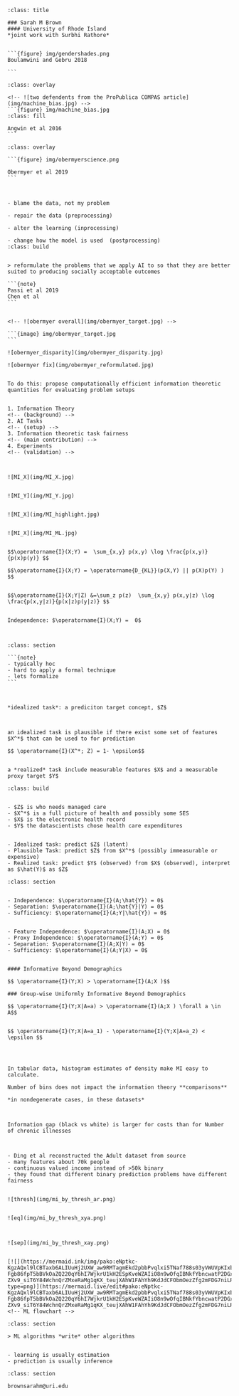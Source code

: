 ```{slide} Assessing Machine Learning Problems for Fairness Before Fitting
:class: title

### Sarah M Brown
#### University of Rhode Island
*joint work with Surbhi Rathore*

```



````{slide} Why Fairness in Machine Learning?

```{figure} img/gendershades.png
Boulamwini and Gebru 2018

```
````



````{slide} Why Fairness in Machine Learning?
:class: overlay

<!-- ![two defendents from the ProPublica COMPAS article](img/machine_bias.jpg) -->
```{figure} img/machine_bias.jpg
:class: fill

Angwin et al 2016
```
````


````{slide} Why Fairness in Machine Learning?
:class: overlay

```{figure} img/obermyerscience.png

Obermyer et al 2019
```

````


```{slide} Algorithmic Fairness Interventions


- blame the data, not my problem 

- repair the data (preprocessing) 

- alter the learning (inprocessing) 

- change how the model is used  (postprocessing) 
:class: build

```

````{slide} An Alternative Proposal 

> reformulate the problems that we apply AI to so that they are better suited to producing socially acceptable outcomes

```{note}
Passi et al 2019
Chen et al
```
````


````{slide} Why reformulate?

<!-- ![obermyer overall](img/obermyer_target.jpg) -->

```{image} img/obermyer_target.jpg
```

````


````{slide} 
![obermyer_disparity](img/obermyer_disparity.jpg)
````


````{slide} 
![obermyer fix](img/obermyer_reformulated.jpg)

````


````{slide} How do we know when to reformulate?

To do this: propose computationally efficient information theoretic quantities for evaluating problem setups

````


````{slide} Agenda:

1. Information Theory
<!-- (background) -->
2. AI Tasks
<!-- (setup) -->
3. Information theoretic task fairness
<!-- (main contribution) -->
4. Experiments
<!-- (validation) -->

````


````{slide} Why Information Theory

````


````{slide} Information Theory

![MI_X](img/MI_X.jpg)

````


````{slide} Information Theory

![MI_Y](img/MI_Y.jpg)

````


````{slide} Information Theory

![MI_X](img/MI_highlight.jpg)

````


````{slide} Information Theory

![MI_X](img/MI_ML.jpg)

````


````{slide} Formally

$$\operatorname{I}(X;Y) =  \sum_{x,y} p(x,y) \log \frac{p(x,y)}{p(x)p(y)} $$

$$\operatorname{I}(X;Y) = \operatorname{D_{KL}}(p(X,Y) || p(X)p(Y) ) $$

````


````{slide}  Conditional MI

$$\operatorname{I}(X;Y|Z) &=\sum_z p(z)  \sum_{x,y} p(x,y|z) \log \frac{p(x,y|z)}{p(x|z)p(y|z)} $$


Independence: $\operatorname{I}(X;Y) =  0$



````


````{slide}  Tasks in AI  and ML
:class: section

```{note}
- typically hoc
- hard to apply a formal technique
- lets formalize
```

````


````{slide} Let's predict concept $Z$ !


*idealized task*: a prediciton target concept, $Z$

````


````{slide}  Can we even do that theoretically?


an idealized task is plausible if there exist some set of features $X^*$ that can be used to for prediction

$$ \operatorname{I}(X^*; Z) = 1- \epsilon$$

````


````{slide} But can we *really* do that?

a *realized* task include measurable features $X$ and a measurable proxy target $Y$

````

````{slide} Example: Obermyer
:class: build


- $Z$ is who needs managed care 
- $X^*$ is a full picture of health and possibly some SES
- $X$ is the electronic health record
- $Y$ the datascientists chose health care expenditures

````


````{slide} ML Tasks

- Idealized task: predict $Z$ (latent)
- Plausible Task: predict $Z$ from $X^*$ (possibly immeasurable or expensive)
- Realized task: predict $Y$ (observed) from $X$ (observed), interpret as $\hat(Y)$ as $Z$

````


````{slide} Information Theoretic Task Fairness
:class: section

````


````{slide} Classical Fairness Criteria

- Independence: $\operatorname{I}(A;\hat{Y}) = 0$
- Separation: $\operatorname{I}(A;\hat{Y}|Y) = 0$
- Sufficiency: $\operatorname{I}(A;Y|\hat{Y}) = 0$

````


````{slide} Classical Fairness Criteria in Realized Tasks

- Feature Independence: $\operatorname{I}(A;X) = 0$
- Proxy Independence: $\operatorname{I}(A;Y) = 0$
- Separation: $\operatorname{I}(A;X|Y) = 0$
- Sufficiency: $\operatorname{I}(A;Y|X) = 0$

````


````{slide} Approximations

#### Informative Beyond Demographics

$$ \operatorname{I}(Y;X) > \operatorname{I}(A;X )$$

### Group-wise Uniformly Informative Beyond Demographics

$$ \operatorname{I}(Y;X|A=a) > \operatorname{I}(A;X ) \forall a \in A$$

````


````{slide} Equality of Information

$$ \operatorname{I}(Y;X|A=a_1) - \operatorname{I}(Y;X|A=a_2) < \epsilon $$


````





````{slide} Estimating Distributions


In tabular data, histogram estimates of density make MI easy to calculate.

Number of bins does not impact the information theory **comparisons**

*in nondegenerate cases, in these datasets*

````


````{slide} Obermeyer


Information gap (black vs white) is larger for costs than for Number of chronic illnesses


````


````{slide} Adult Reconstruction

- Ding et al reconstructed the Adult dataset from source
- many features about 70k people
- continuous valued income instead of >50k binary
- they found that different binary prediction problems have different fairness

````


````{slide} Informative beyond Demographics?

![thresh](img/mi_by_thresh_ar.png)

````


````{slide} Equality of Information?

![eq](img/mi_by_thresh_xya.png)

````


````{slide} Separation ?


![sep](img/mi_by_thresh_xay.png)

````


`````{slide} What are the parts of an ML problem? 

[![](https://mermaid.ink/img/pako:eNptkc-KgzAQxl9lCBTaxb6ALIUuHj2UXW_aw9RMTagmEkd2pbbPvqlxi5TNaf788s03yVWUVpKIxbm236VCx5B-Fgb86fpT5bBVkOaZQ220qY6hI7WjkrU1kH2ESpKveWZAIiO8n9wOfqIBNkfYbncwatP2DGxH2Oc1oZtQrCvrNKtmFt4H1vbs4W4EVnmLDhtict3MkJEv_rI8o47_s_e3SsLen2eW3t5encEIh3XrSOpwGas6mNtAUDkszI0wKPSqC36SHR6yT6NzxMpPeuh3LZX6PPhBobFa-ZXv9_siT6Y84WchnQrZMxeRaMg1qKX_teujXAhW1FAhYh9KdJdCFObmOezZfg2mFDG7niLRt35_SjT6d2tEfMa6o9svzpKkwQ?type=png)](https://mermaid.live/edit#pako:eNptkc-KgzAQxl9lCBTaxb6ALIUuHj2UXW_aw9RMTagmEkd2pbbPvqlxi5TNaf788s03yVWUVpKIxbm236VCx5B-Fgb86fpT5bBVkOaZQ220qY6hI7WjkrU1kH2ESpKveWZAIiO8n9wOfqIBNkfYbncwatP2DGxH2Oc1oZtQrCvrNKtmFt4H1vbs4W4EVnmLDhtict3MkJEv_rI8o47_s_e3SsLen2eW3t5encEIh3XrSOpwGas6mNtAUDkszI0wKPSqC36SHR6yT6NzxMpPeuh3LZX6PPhBobFa-ZXv9_siT6Y84WchnQrZMxeRaMg1qKX_teujXAhW1FAhYh9KdJdCFObmOezZfg2mFDG7niLRt35_SjT6d2tEfMa6o9svzpKkwQ)
<!-- ML flowchart -->
`````


```{slide} 
:class: section

> ML algorithms *write* other algorithms

```


````{slide} In other words

- learning is usually estimation
- prediction is usually inference
````







````{slide} Questions?
:class: section

brownsarahm@uri.edu
````



<!-- extra -->



<!-- 

`````{slide} Emphasize Evaluation
:class: strategy

```{panels}
in Instruction
^^^
- Frame evaluation as competing goals
````


````{slide} 
in Assignments
^^^
- Always require more than one metric
- Disaggregate by group in social data

```

```{note}

Evaluation allows students to think about problems more deeply.

Fairness issues "discovered" in ML through eval

It helps monitor, considering broader impact
```

````` -->